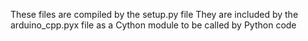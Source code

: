 These files are compiled by the setup.py file
They are included by the arduino_cpp.pyx file as a Cython module to be called by Python code
